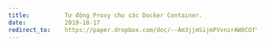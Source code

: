 ```yaml
---
title:          Tự động Proxy cho các Docker Container.
date:           2019-10-17
redirect_to:    https://paper.dropbox.com/doc/--Am3jjmSijmPVvnzrAW8COfYNAQ-G36qxOZqGorlwbH7JEhSh
---
```

